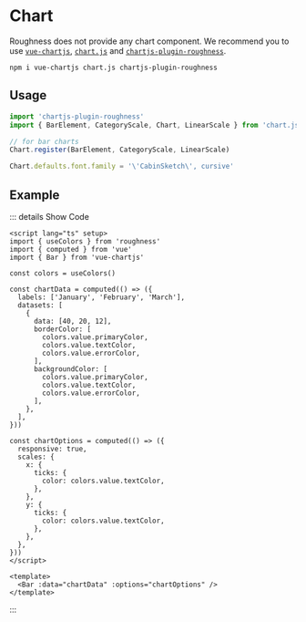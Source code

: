 <script lang="ts" setup>
import 'chartjs-plugin-roughness'
import { BarElement, CategoryScale, Chart, LinearScale } from 'chart.js'
import { useColors } from 'roughness'
import { computed } from 'vue'
import { Bar } from 'vue-chartjs'

Chart.register(BarElement, CategoryScale, LinearScale)

Chart.defaults.font.family = '\'CabinSketch\', cursive'

const colors = useColors()

const chartData = computed(() => ({
  labels: ['January', 'February', 'March'],
  datasets: [
    {
      data: [40, 20, 12],
      borderColor: [
        colors.value.primaryColor,
        colors.value.textColor,
        colors.value.errorColor,
      ],
      backgroundColor: [
        colors.value.primaryColor,
        colors.value.textColor,
        colors.value.errorColor,
      ],
    },
  ],
}))

const chartOptions = computed(() => ({
  responsive: true,
  scales: {
    x: {
      ticks: {
        color: colors.value.textColor,
      },
    },
    y: {
      ticks: {
        color: colors.value.textColor,
      },
    },
  },
}))
</script>

# Chart

Roughness does not provide any chart component. We recommend you to use [`vue-chartjs`](https://vue-chartjs.org/), [`chart.js`](https://www.chartjs.org/) and [`chartjs-plugin-roughness`](https://www.npmjs.com/package/chartjs-plugin-roughness).

```shell
npm i vue-chartjs chart.js chartjs-plugin-roughness
```

## Usage

```js
import 'chartjs-plugin-roughness'
import { BarElement, CategoryScale, Chart, LinearScale } from 'chart.js'

// for bar charts
Chart.register(BarElement, CategoryScale, LinearScale)

Chart.defaults.font.family = '\'CabinSketch\', cursive'
```

## Example

::: details Show Code

```vue
<script lang="ts" setup>
import { useColors } from 'roughness'
import { computed } from 'vue'
import { Bar } from 'vue-chartjs'

const colors = useColors()

const chartData = computed(() => ({
  labels: ['January', 'February', 'March'],
  datasets: [
    {
      data: [40, 20, 12],
      borderColor: [
        colors.value.primaryColor,
        colors.value.textColor,
        colors.value.errorColor,
      ],
      backgroundColor: [
        colors.value.primaryColor,
        colors.value.textColor,
        colors.value.errorColor,
      ],
    },
  ],
}))

const chartOptions = computed(() => ({
  responsive: true,
  scales: {
    x: {
      ticks: {
        color: colors.value.textColor,
      },
    },
    y: {
      ticks: {
        color: colors.value.textColor,
      },
    },
  },
}))
</script>

<template>
  <Bar :data="chartData" :options="chartOptions" />
</template>
```

:::

<Bar :data="chartData" :options="chartOptions" />

